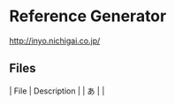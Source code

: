 # Reference Generator
http://inyo.nichigai.co.jp/

## Files

| File | Description |
| あ   |             |
